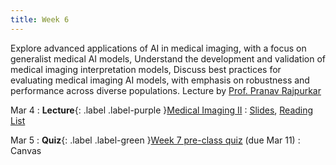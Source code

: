 ```yaml
---
title: Week 6
---
```


Explore advanced applications of AI in medical imaging, with a focus on generalist medical AI models, Understand the development and validation of medical imaging interpretation models, Discuss best practices for evaluating medical imaging AI models, with emphasis on robustness and performance across diverse populations. Lecture by [Prof. Pranav Rajpurkar](https://www.rajpurkarlab.hms.harvard.edu/)

Mar 4
: **Lecture**{: .label .label-purple }[Medical Imaging II](lectures/week06)
  : [Slides](#), [Reading List](lectures/week06)

Mar 5
: **Quiz**{: .label .label-green }[Week 7 pre-class quiz](#) (due Mar 11)
  : Canvas
